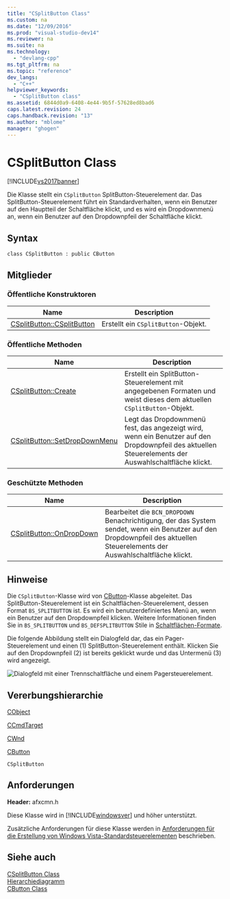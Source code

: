 ```yaml
---
title: "CSplitButton Class"
ms.custom: na
ms.date: "12/09/2016"
ms.prod: "visual-studio-dev14"
ms.reviewer: na
ms.suite: na
ms.technology: 
  - "devlang-cpp"
ms.tgt_pltfrm: na
ms.topic: "reference"
dev_langs: 
  - "C++"
helpviewer_keywords: 
  - "CSplitButton class"
ms.assetid: 6844d0a9-6408-4e44-9b5f-57628ed8bad6
caps.latest.revision: 24
caps.handback.revision: "13"
ms.author: "mblome"
manager: "ghogen"
---
```

# CSplitButton Class
[!INCLUDE[vs2017banner](../../assembler/inline/includes/vs2017banner.md)]

Die Klasse stellt ein `CSplitButton` SplitButton\-Steuerelement dar.  Das SplitButton\-Steuerelement führt ein Standardverhalten, wenn ein Benutzer auf den Hauptteil der Schaltfläche klickt, und es wird ein Dropdownmenü an, wenn ein Benutzer auf den Dropdownpfeil der Schaltfläche klickt.  
  
## Syntax  
  
```  
class CSplitButton : public CButton  
```  
  
## Mitglieder  
  
### Öffentliche Konstruktoren  
  
|Name|Description|  
|----------|-----------------|  
|[CSplitButton::CSplitButton](../Topic/CSplitButton::CSplitButton.md)|Erstellt ein `CSplitButton`\-Objekt.|  
  
### Öffentliche Methoden  
  
|Name|Description|  
|----------|-----------------|  
|[CSplitButton::Create](../Topic/CSplitButton::Create.md)|Erstellt ein SplitButton\-Steuerelement mit angegebenen Formaten und weist dieses dem aktuellen `CSplitButton`\-Objekt.|  
|[CSplitButton::SetDropDownMenu](../Topic/CSplitButton::SetDropDownMenu.md)|Legt das Dropdownmenü fest, das angezeigt wird, wenn ein Benutzer auf den Dropdownpfeil des aktuellen Steuerelements der Auswahlschaltfläche klickt.|  
  
### Geschützte Methoden  
  
|Name|Description|  
|----------|-----------------|  
|[CSplitButton::OnDropDown](../Topic/CSplitButton::OnDropDown.md)|Bearbeitet die `BCN_DROPDOWN` Benachrichtigung, der das System sendet, wenn ein Benutzer auf den Dropdownpfeil des aktuellen Steuerelements der Auswahlschaltfläche klickt.|  
  
## Hinweise  
 Die `CSplitButton`\-Klasse wird von [CButton](../../mfc/reference/cbutton-class.md)\-Klasse abgeleitet.  Das SplitButton\-Steuerelement ist ein Schaltflächen\-Steuerelement, dessen Format `BS_SPLITBUTTON` ist.  Es wird ein benutzerdefiniertes Menü an, wenn ein Benutzer auf den Dropdownpfeil klicken.  Weitere Informationen finden Sie in `BS_SPLITBUTTON` und `BS_DEFSPLITBUTTON` Stile in [Schaltflächen\-Formate](http://msdn.microsoft.com/library/windows/desktop/bb775951).  
  
 Die folgende Abbildung stellt ein Dialogfeld dar, das ein Pager\-Steuerelement und einen \(1\) SplitButton\-Steuerelement enthält.  Klicken Sie auf den Dropdownpfeil \(2\) ist bereits geklickt wurde und das Untermenü \(3\) wird angezeigt.  
  
 ![Dialogfeld mit einer Trennschaltfläche und einem Pagersteuerelement.](../../mfc/reference/media/splitbutton_pager.png "SplitButton\_Pager")  
  
## Vererbungshierarchie  
 [CObject](../../mfc/reference/cobject-class.md)  
  
 [CCmdTarget](../../mfc/reference/ccmdtarget-class.md)  
  
 [CWnd](../../mfc/reference/cwnd-class.md)  
  
 [CButton](../../mfc/reference/cbutton-class.md)  
  
 `CSplitButton`  
  
## Anforderungen  
 **Header:** afxcmn.h  
  
 Diese Klasse wird in [!INCLUDE[windowsver](../../build/reference/includes/windowsver_md.md)] und höher unterstützt.  
  
 Zusätzliche Anforderungen für diese Klasse werden in [Anforderungen für die Erstellung von Windows Vista\-Standardsteuerelementen](../../mfc/build-requirements-for-windows-vista-common-controls.md) beschrieben.  
  
## Siehe auch  
 [CSplitButton Class](../../mfc/reference/csplitbutton-class.md)   
 [Hierarchiediagramm](../../mfc/hierarchy-chart.md)   
 [CButton Class](../../mfc/reference/cbutton-class.md)